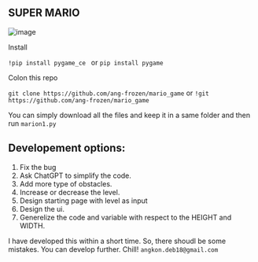 ## SUPER MARIO
![image](https://github.com/user-attachments/assets/a50e849f-4f36-4900-a2d4-fa316c352084)

Install

```!pip install pygame_ce ``` or ```pip install pygame```


Colon this repo

```git clone https://github.com/ang-frozen/mario_game``` or ```!git https://github.com/ang-frozen/mario_game```

You can simply download all the files and keep it in a same folder and then run ```marion1.py```


## Developement options:
1. Fix the bug
2. Ask ChatGPT to simplify the code.
3. Add more type of obstacles.
4. Increase or decrease the level.
5. Design starting page with level as input
6. Design the ui.
7. Generelize the code and variable with respect to the HEIGHT and WIDTH.



I have developed this within a short time. So, there shoudl be some mistakes. You can develop further. Chill! ```angkon.deb18@gmail.com```
